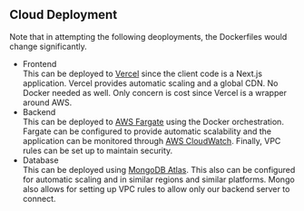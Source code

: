## Cloud Deployment

Note that in attempting the following deoployments, the Dockerfiles would change
significantly.

- Frontend \
  This can be deployed to [Vercel](https://vercel.com/) since the client code is
  a Next.js application. Vercel provides automatic scaling and a global CDN. No
  Docker needed as well. Only concern is cost since Vercel is a wrapper around AWS.
- Backend \
  This can be deployed to [AWS Fargate](https://aws.amazon.com/fargate/) using
  the Docker orchestration. Fargate can be configured to provide automatic 
  scalability and the application can be monitored through 
  [AWS CloudWatch](https://aws.amazon.com/cloudwatch/). Finally, VPC rules can 
  be set up to maintain security.
- Database \
  This can be deployed using 
  [MongoDB Atlas](https://www.mongodb.com/products/platform/atlas-database).
  This also can be configured for automatic scaling and in similar regions and
  similar platforms. Mongo also allows for setting up VPC rules to allow only our
  backend server to connect.
